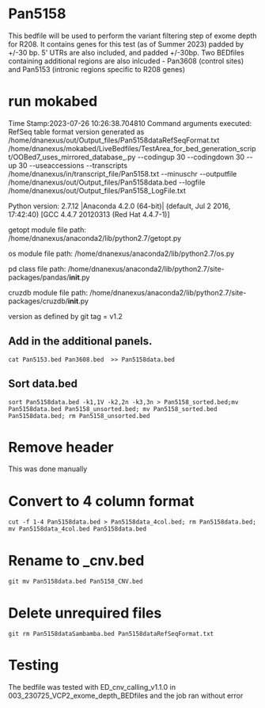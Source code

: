 # Pan5158
This bedfile will be used to perform the variant filtering step of exome depth for R208. It contains genes for this test (as of Summer 2023) padded by +/-30 bp. 5' UTRs are also included, and padded +/-30bp. Two BEDfiles containing additional regions are also inlcuded - Pan3608 (control sites) and Pan5153 (intronic regions specific to R208 genes)

# run mokabed
Time Stamp:2023-07-26 10:26:38.704810
Command arguments executed:
RefSeq table format version generated as /home/dnanexus/out/Output_files/Pan5158dataRefSeqFormat.txt
/home/dnanexus/mokabed/LiveBedfiles/TestArea_for_bed_generation_script/OOBed7_uses_mirrored_database_.py --codingup 30 --codingdown 30 --up 30 --useaccessions --transcripts /home/dnanexus/in/transcript_file/Pan5158.txt --minuschr --outputfile /home/dnanexus/out/Output_files/Pan5158data.bed --logfile /home/dnanexus/out/Output_files/Pan5158_LogFile.txt 

 Python version: 2.7.12 |Anaconda 4.2.0 (64-bit)| (default, Jul  2 2016, 17:42:40) 
[GCC 4.4.7 20120313 (Red Hat 4.4.7-1)]

 getopt module file path: /home/dnanexus/anaconda2/lib/python2.7/getopt.py

 os module file path: /home/dnanexus/anaconda2/lib/python2.7/os.py

 pd class file path: /home/dnanexus/anaconda2/lib/python2.7/site-packages/pandas/__init__.py

 cruzdb module file path: /home/dnanexus/anaconda2/lib/python2.7/site-packages/cruzdb/__init__.py

version as defined by git tag = v1.2

## Add in the additional panels.
`cat Pan5153.bed Pan3608.bed  >> Pan5158data.bed`

## Sort data.bed
`sort Pan5158data.bed -k1,1V -k2,2n -k3,3n > Pan5158_sorted.bed;mv Pan5158data.bed Pan5158_unsorted.bed; mv Pan5158_sorted.bed Pan5158data.bed; rm Pan5158_unsorted.bed`

# Remove header 
This was done manually

# Convert to 4 column format
`cut -f 1-4 Pan5158data.bed > Pan5158data_4col.bed; rm Pan5158data.bed; mv Pan5158data_4col.bed Pan5158data.bed`

# Rename to _cnv.bed
`git mv Pan5158data.bed Pan5158_CNV.bed`

# Delete unrequired files
`git rm Pan5158dataSambamba.bed Pan5158dataRefSeqFormat.txt`

# Testing
The bedfile was tested with ED_cnv_calling_v1.1.0 in 003_230725_VCP2_exome_depth_BEDfiles and the job ran without error
